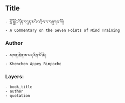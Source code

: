 ## Title
	- བློ་སྦྱོང་དོན་བདུན་མའི་འགྲེལ་པ་བཞུགས་སོ།།
	- A Commentary on the Seven Points of Mind Training

### Author
	- མཁན་ཆེན་ཨ་པད་རིན་པོ་ཆེ།
	- Khenchen Appey Rinpoche

### Layers:
	- book_title
	- author
	- quotation
